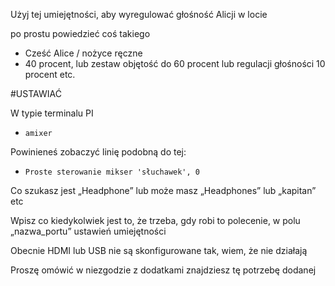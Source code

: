 
Użyj tej umiejętności, aby wyregulować głośność Alicji w locie

po prostu powiedzieć coś takiego

- Cześć Alice / nożyce ręczne
- 40 procent, lub zestaw objętość do 60 procent lub regulacji głośności 10 procent etc.

#USTAWIAĆ

W typie terminalu PI

- ```amixer```

Powinieneś zobaczyć linię podobną do tej:

- ```Proste sterowanie mikser 'słuchawek', 0```

Co szukasz jest „Headphone” lub może masz „Headphones” lub „kapitan” etc

Wpisz co kiedykolwiek jest to, że trzeba, gdy robi to polecenie, w polu „nazwa_portu”
ustawień umiejętności


 Obecnie HDMI lub USB nie są skonfigurowane tak, wiem, że nie działają

Proszę omówić w niezgodzie z dodatkami znajdziesz tę potrzebę dodanej
